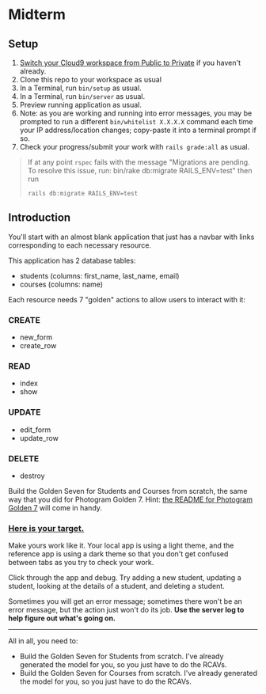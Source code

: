 # Midterm

## Setup

 1. [Switch your Cloud9 workspace from Public to Private](https://guides.firstdraft.com/setting-up-your-cloud9-workspace.html#set-your-workspace-to-be-private) if you haven't already.
 1. Clone this repo to your workspace as usual
 1. In a Terminal, run `bin/setup` as usual.
 1. In a Terminal, run `bin/server` as usual.
 1. Preview running application as usual.
 1. Note: as you are working and running into error messages, you may be prompted to run a different `bin/whitelist X.X.X.X` command each time your IP address/location changes; copy-paste it into a terminal prompt if so.
 1. Check your progress/submit your work with `rails grade:all` as usual.

> If at any point `rspec` fails with the message "Migrations are pending. To resolve this issue, run: bin/rake db:migrate RAILS_ENV=test" then run
>
> `rails db:migrate RAILS_ENV=test`

## Introduction

You'll start with an almost blank application that just has a navbar with links corresponding to each necessary resource. 

This application has 2 database tables:

 - students (columns: first_name, last_name, email)
 - courses (columns: name)

Each resource needs 7 "golden" actions to allow users to interact with it:

### CREATE

 - new_form
 - create_row

### READ

 - index
 - show

### UPDATE

 - edit_form
 - update_row

### DELETE

 - destroy

Build the Golden Seven for Students and Courses from scratch, the same way that you did for Photogram Golden 7. Hint: [the README for Photogram Golden 7](https://github.com/appdev-projects/photogram-golden-7#photogram-golden-seven) will come in handy.

### [Here is your target.](https://classroom-target.herokuapp.com/)

Make yours work like it. Your local app is using a light theme, and the reference app is using a dark theme so that you don't get confused between tabs as you try to check your work.

Click through the app and debug. Try adding a new student, updating a student, looking at the details of a student, and deleting a student.

Sometimes you will get an error message; sometimes there won't be an error message, but the action just won't do its job. **Use the server log to help figure out what's going on.**

---

All in all, you need to:

 - Build the Golden Seven for Students from scratch. I've already generated the model for you, so you just have to do the RCAVs.
 - Build the Golden Seven for Courses from scratch. I've already generated the model for you, so you just have to do the RCAVs.
